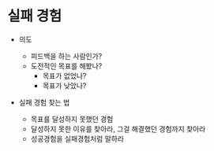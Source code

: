 # 실패 경험

- 의도
  - 피드백을 하는 사람인가?
  - 도전적인 목표를 해봤나?
    - 목표가 없었나?
    - 목표가 낮았나?

- 실패 경험 찾는 법
  - 목표를 달성하지 못했던 경험
  - 달성하지 못한 이유를 찾아라, 그걸 해결했던 경험까지 찾아라
  - 성공경험을 실패경험처럼 말하라